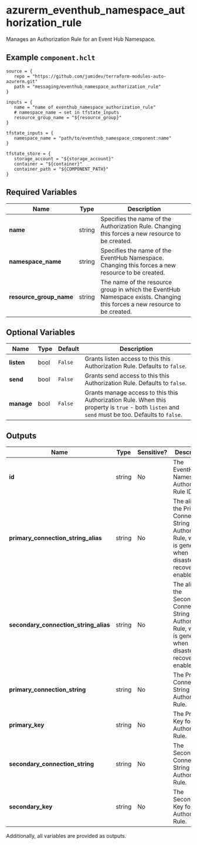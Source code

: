 # azurerm_eventhub_namespace_authorization_rule

Manages an Authorization Rule for an Event Hub Namespace.

## Example `component.hclt`

```hcl
source = {
   repo = "https://github.com/jumidev/terraform-modules-auto-azurerm.git"   
   path = "messaging/eventhub_namespace_authorization_rule"   
}

inputs = {
   name = "name of eventhub_namespace_authorization_rule"   
   # namespace_name → set in tfstate_inputs
   resource_group_name = "${resource_group}"   
}

tfstate_inputs = {
   namespace_name = "path/to/eventhub_namespace_component:name"   
}

tfstate_store = {
   storage_account = "${storage_account}"   
   container = "${container}"   
   container_path = "${COMPONENT_PATH}"   
}

```

## Required Variables

| Name | Type |  Description |
| ---- | --------- |  ----------- |
| **name** | string |  Specifies the name of the Authorization Rule. Changing this forces a new resource to be created. | 
| **namespace_name** | string |  Specifies the name of the EventHub Namespace. Changing this forces a new resource to be created. | 
| **resource_group_name** | string |  The name of the resource group in which the EventHub Namespace exists. Changing this forces a new resource to be created. | 

## Optional Variables

| Name | Type |  Default  |  Description |
| ---- | --------- |  ----------- | ----------- |
| **listen** | bool |  `False`  |  Grants listen access to this this Authorization Rule. Defaults to `false`. | 
| **send** | bool |  `False`  |  Grants send access to this this Authorization Rule. Defaults to `false`. | 
| **manage** | bool |  `False`  |  Grants manage access to this this Authorization Rule. When this property is `true` - both `listen` and `send` must be too. Defaults to `false`. | 



## Outputs

| Name | Type | Sensitive? | Description |
| ---- | ---- | --------- | --------- |
| **id** | string | No  | The EventHub Namespace Authorization Rule ID. | 
| **primary_connection_string_alias** | string | No  | The alias of the Primary Connection String for the Authorization Rule, which is generated when disaster recovery is enabled. | 
| **secondary_connection_string_alias** | string | No  | The alias of the Secondary Connection String for the Authorization Rule, which is generated when disaster recovery is enabled. | 
| **primary_connection_string** | string | No  | The Primary Connection String for the Authorization Rule. | 
| **primary_key** | string | No  | The Primary Key for the Authorization Rule. | 
| **secondary_connection_string** | string | No  | The Secondary Connection String for the Authorization Rule. | 
| **secondary_key** | string | No  | The Secondary Key for the Authorization Rule. | 

Additionally, all variables are provided as outputs.
